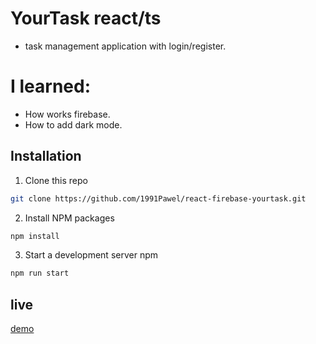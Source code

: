
# YourTask react/ts
- task management application with login/register.

# I learned:
- How works firebase.
- How to add dark mode.

## Installation

1. Clone this repo

```sh
git clone https://github.com/1991Pawel/react-firebase-yourtask.git
```

2. Install NPM packages

```sh
npm install 
```
3. Start a development server
npm 

```sh
npm run start
```

## live

[demo](https://yourtaskapp.netlify.app/)

